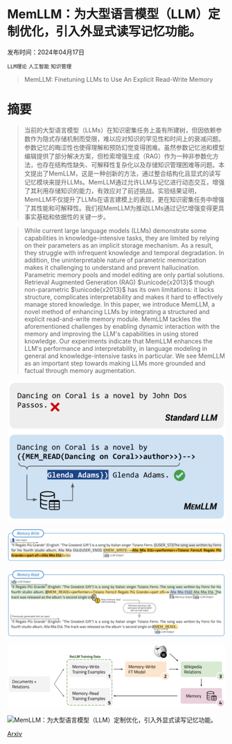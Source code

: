 # MemLLM：为大型语言模型（LLM）定制优化，引入外显式读写记忆功能。

发布时间：2024年04月17日

`LLM理论` `人工智能` `知识管理`

> MemLLM: Finetuning LLMs to Use An Explicit Read-Write Memory

# 摘要

> 当前的大型语言模型（LLMs）在知识密集任务上虽有所建树，但因依赖参数作为隐式存储机制而受限，难以应对知识的罕见性和时间上的衰减问题。参数记忆的晦涩性也使得理解和预防幻觉变得困难。虽然参数记忆池和模型编辑提供了部分解决方案，但检索增强生成（RAG）作为一种非参数化方法，也存在结构性缺失、可解释性复杂化以及存储知识管理困难等问题。本文提出了MemLLM，这是一种创新的方法，通过整合结构化且显式的读写记忆模块来提升LLMs。MemLLM通过允许LLM与记忆进行动态交互，增强了其利用存储知识的能力，有效应对了前述挑战。实验结果证明，MemLLM不仅提升了LLMs在语言建模上的表现，更在知识密集任务中增强了其性能和可解释性。我们视MemLLM为推动LLMs通过记忆增强变得更具事实基础和依据性的关键一步。

> While current large language models (LLMs) demonstrate some capabilities in knowledge-intensive tasks, they are limited by relying on their parameters as an implicit storage mechanism. As a result, they struggle with infrequent knowledge and temporal degradation. In addition, the uninterpretable nature of parametric memorization makes it challenging to understand and prevent hallucination. Parametric memory pools and model editing are only partial solutions. Retrieval Augmented Generation (RAG) $\unicode{x2013}$ though non-parametric $\unicode{x2013}$ has its own limitations: it lacks structure, complicates interpretability and makes it hard to effectively manage stored knowledge. In this paper, we introduce MemLLM, a novel method of enhancing LLMs by integrating a structured and explicit read-and-write memory module. MemLLM tackles the aforementioned challenges by enabling dynamic interaction with the memory and improving the LLM's capabilities in using stored knowledge. Our experiments indicate that MemLLM enhances the LLM's performance and interpretability, in language modeling in general and knowledge-intensive tasks in particular. We see MemLLM as an important step towards making LLMs more grounded and factual through memory augmentation.

![MemLLM：为大型语言模型（LLM）定制优化，引入外显式读写记忆功能。](../../../paper_images/2404.11672/x1.png)

![MemLLM：为大型语言模型（LLM）定制优化，引入外显式读写记忆功能。](../../../paper_images/2404.11672/x2.png)

![MemLLM：为大型语言模型（LLM）定制优化，引入外显式读写记忆功能。](../../../paper_images/2404.11672/x3.png)

![MemLLM：为大型语言模型（LLM）定制优化，引入外显式读写记忆功能。](../../../paper_images/2404.11672/x4.png)

![MemLLM：为大型语言模型（LLM）定制优化，引入外显式读写记忆功能。](../../../paper_images/2404.11672/x5.png)

[Arxiv](https://arxiv.org/abs/2404.11672)